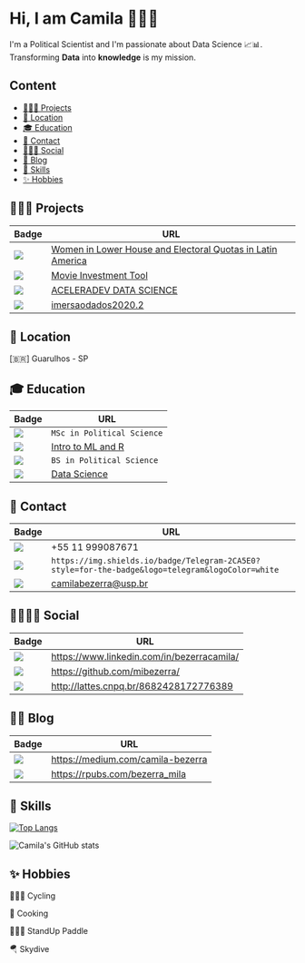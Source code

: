 # Hi, I am Camila  👩🏽‍💻

I'm a Political Scientist and I'm passionate about Data Science 📈📊. Transforming **Data** into **knowledge** is my mission.

## Content

- [👩🏽‍💼 Projects](#-Projects-)
- [📍  Location](#-location-)
- [🎓 Education](#-education-)
- [📱 Contact](#-contact-)
- [👩🏽‍💼 Social](#-social-)
- [📝 Blog](#-blog-)
- [🚀 Skills](#-skills-)
- [✨ Hobbies](#-hobbies-)


## 👩🏽‍💼 Projects[](#welcome-badges-4-readmemd-profile)

 Badge   | URL
------------ | -------------
<img src="https://img.shields.io/badge/Mestrado-2CA5E0?style=for-the-badge&logoColor=white" /> | [Women in Lower House and Electoral Quotas in Latin America](https://github.com/mibezerra/Mestrado)
<img src="https://img.shields.io/badge/DIGITAL HOUSE-B22222?style=for-the-badge&logoColor=white" /> | [Movie Investment Tool](https://github.com/AndreaFilgas/DataACME)
<img src="https://img.shields.io/badge/CODENATION-8A2BE2?style=for-the-badge&logoColor=white" /> | [ACELERADEV DATA SCIENCE](https://github.com/mibezerra/Codenation)
<img src="https://img.shields.io/badge/ALURA-00008B?style=for-the-badge&logoColor=white" /> | [imersaodados2020.2](https://github.com/mibezerra/imersaodados2020.2)

## 📍  Location[](#welcome-badges-4-readmemd-profile)

[:brazil:] Guarulhos - SP

## 🎓 Education[](#welcome-badges-4-readmemd-profile)

 Badge   | URL
------------ | -------------
<img src="https://img.shields.io/badge/USP-2CA5E0?style=for-the-badge&logoColor=white" /> | `MSc in Political Science`
<img src="https://img.shields.io/badge/USP-2CA5E0?style=for-the-badge&logoColor=white" /> | [Intro to ML and R](https://uspdigital.usp.br/apolo/apoObterCurso?cod_curso=110300038&cod_edicao=20001&numseqofeedi=1)
<img src="https://img.shields.io/badge/UFPE-8B0000?style=for-the-badge&logoColor=white" /> | `BS in Political Science`
<img src="https://img.shields.io/badge/DIGITAL HOUSE-B22222?style=for-the-badge&logoColor=white" /> | [Data Science](https://www.digitalhouse.com/br/baixar-programa/data-science?gclid=Cj0KCQjwgtWDBhDZARIsADEKwgMJ0WP6ei7VFSF6sgKOj8N1Q0DQPRNTTY25hlEC0hzCe7bVA1u94DMaAh-vEALw_wcB)


## 📱 Contact[](#welcome-badges-4-readmemd-profile)


Badge | URL
------------ | -------------
<img src="https://img.shields.io/badge/WhatsApp-25D366?style=for-the-badge&logo=whatsapp&logoColor=white" /> | +55 11 999087671
<img src="https://img.shields.io/badge/Telegram-2CA5E0?style=for-the-badge&logo=telegram&logoColor=white" /> | `https://img.shields.io/badge/Telegram-2CA5E0?style=for-the-badge&logo=telegram&logoColor=white`
<img src="https://img.shields.io/badge/Gmail-D14836?style=for-the-badge&logo=gmail&logoColor=white" /> | camilabezerra@usp.br


## 👨👩🏽‍💼 Social [](#welcome-badges-4-readmemd-profile)

Badge | URL
------------ | -------------
<img src="https://img.shields.io/badge/LinkedIn-0077B5?style=for-the-badge&logo=linkedin&logoColor=white" /> | https://www.linkedin.com/in/bezerracamila/
<img src="https://img.shields.io/badge/GitHub-100000?style=for-the-badge&logo=github&logoColor=white" /> | https://github.com/mibezerra/
<img src="https://img.shields.io/badge/Lattes-00468b?style=for-the-badge&logoColor=white" /> | http://lattes.cnpq.br/8682428172776389


## 👩‍💻 Blog [](#welcome-badges-4-readmemd-profile)

Badge | URL
------------ | -------------
<img src="https://img.shields.io/badge/Medium-12100E?style=for-the-badge&logo=medium&logoColor=white" /> | https://medium.com/camila-bezerra 
<img src="https://img.shields.io/badge/rpubs-276DC3?style=for-the-badge&logo=rpubs&logoColor=white" /> | https://rpubs.com/bezerra_mila


## 🚀 Skills [](#welcome-badges-4-readmemd-profile)

[![Top Langs](https://github-readme-stats.vercel.app/api/top-langs/?username=mibezerra)](https://github.com/mibezerra/github-readme-stats&&theme=radical)



![Camila's GitHub stats](https://github-readme-stats.vercel.app/api?username=mibezerra&show_icons=true)


## ✨ Hobbies [](#welcome-badges-4-readmemd-profile)

🚴🏾‍♀️ Cycling

🍲 Cooking

🏄🏾‍♀️ StandUp Paddle

🪂 Skydive




